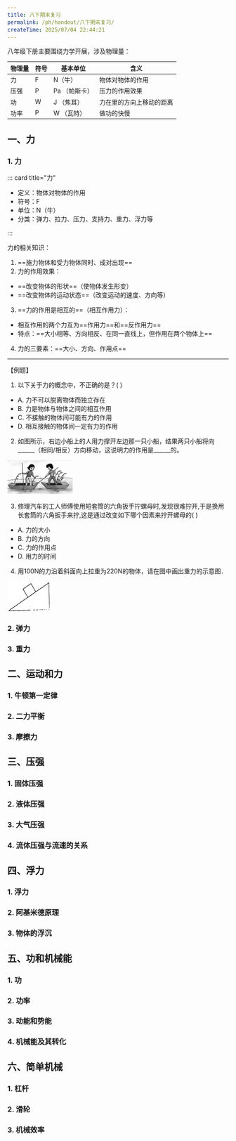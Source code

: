 ```yaml
---
title: 八下期末复习
permalink: /ph/handout/八下期末复习/
createTime: 2025/07/04 22:44:21
---
```


八年级下册主要围绕力学开展，涉及物理量：

| 物理量 | 符号 | 基本单位      | 含义                     |
| ------ | ---- | ------------- | ------------------------ |
| 力     | F    | N（牛）       | 物体对物体的作用         |
| 压强   | P    | Pa （帕斯卡） | 压力的作用效果           |
| 功     | W    | J （焦耳）    | 力在里的方向上移动的距离 |
| 功率   | P    | W （瓦特）    | 做功的快慢               |

## 一、力

### 1. 力

::: card title="力"

- 定义：物体对物体的作用
- 符号：F
- 单位：N（牛）
- 分类：弹力、拉力、压力、支持力、重力、浮力等

:::

力的相关知识：
1. ==施力物体和受力物体同时、成对出现==
2. 力的作用效果：
  - ==改变物体的形状==（使物体发生形变）
  - ==改变物体的运动状态==（改变运动的速度、方向等）
3. ==力的作用是相互的==（相互作用力）：
  - 相互作用的两个力互为==作用力==和==反作用力==
  - 特点：==大小相等、方向相反、在同一直线上，但作用在两个物体上==
4. 力的三要素：==大小、方向、作用点==

***
【例题】
1. 以下关于力的概念中，不正确的是？(   )
  - A. 力不可以脱离物体而独立存在
  - B. 力是物体与物体之间的相互作用
  - C. 不接触的物体间可能有力的作用
  - D. 相互接触的物体间一定有力的作用

2. 如图所示，右边小船上的人用力撑开左边那一只小船，结果两只小船将向\_\_\_\_\_\_（相同/相反）方向移动，这说明力的作用是\_\_\_\_\_\_的。

![图1](./img/1.png)

3. 修理汽车的工人师傅使用短套筒的六角扳手拧螺母时,发现很难拧开,于是换用长套筒的六角扳手来拧,这是通过改变如下哪个因素来拧开螺母的(  )
  - A. 力的大小
  - B. 力的方向
  - C. 力的作用点
  - D. 用力的时间

4. 用100N的力沿着斜面向上拉重为220N的物体，请在图中画出重力的示意图．

![图2](./img/2.png)



### 2. 弹力

### 3. 重力

## 二、运动和力

### 1. 牛顿第一定律

### 2. 二力平衡

### 3. 摩擦力

## 三、压强

### 1. 固体压强

### 2. 液体压强

### 3. 大气压强

### 4. 流体压强与流速的关系

## 四、浮力

### 1. 浮力

### 2. 阿基米德原理

### 3. 物体的浮沉

## 五、功和机械能

### 1. 功

### 2. 功率

### 3. 动能和势能

### 4. 机械能及其转化

## 六、简单机械

### 1. 杠杆

### 2. 滑轮

### 3. 机械效率

